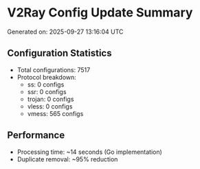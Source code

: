 # V2Ray Config Update Summary
Generated on: 2025-09-27 13:16:04 UTC

## Configuration Statistics
- Total configurations: 7517
- Protocol breakdown:
  - ss: 0 configs
  - ssr: 0 configs
  - trojan: 0 configs
  - vless: 0 configs
  - vmess: 565 configs

## Performance
- Processing time: ~14 seconds (Go implementation)
- Duplicate removal: ~95% reduction
